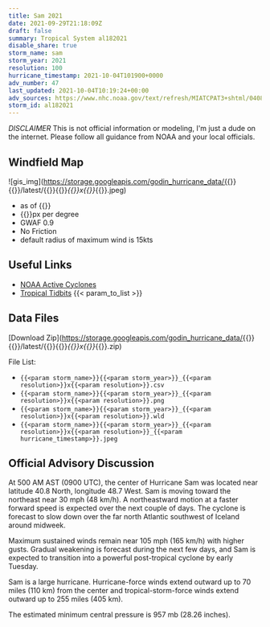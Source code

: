 ```yaml
---
title: Sam 2021
date: 2021-09-29T21:18:09Z
draft: false
summary: Tropical System al182021
disable_share: true
storm_name: sam
storm_year: 2021
resolution: 100
hurricane_timestamp: 2021-10-04T101900+0000
adv_number: 47
last_updated: 2021-10-04T10:19:24+00:00
adv_sources: https://www.nhc.noaa.gov/text/refresh/MIATCPAT3+shtml/040841.shtml;https://www.nhc.noaa.gov/refresh/graphics_at3+shtml/084946.shtml?cone
storm_id: al182021
---
```

*DISCLAIMER* This is not official information or modeling, I'm just a dude on the internet.  Please follow all guidance from NOAA and your local officials.

## Windfield Map
![gis_img](https://storage.googleapis.com/godin_hurricane_data/{{<param storm_name>}}{{<param storm_year>}}/latest/{{<param storm_name>}}{{<param storm_year>}}_{{<param resolution>}}x{{<param resolution>}}_{{<param hurricane_timestamp>}}.jpeg)

- as of {{<param last_updated>}}
- {{<param resolution>}}px per degree
- GWAF 0.9
- No Friction
- default radius of maximum wind is 15kts

## Useful Links
- [NOAA Active Cyclones](https://www.nhc.noaa.gov/)
- [Tropical Tidbits](https://www.tropicaltidbits.com/storminfo/)
{{< param_to_list >}}

## Data Files
[Download Zip](https://storage.googleapis.com/godin_hurricane_data/{{<param storm_name>}}{{<param storm_year>}}/latest/{{<param storm_name>}}{{<param storm_year>}}_{{<param resolution>}}x{{<param resolution>}}_{{<param hurricane_timestamp>}}.zip)

File List:
- `{{<param storm_name>}}{{<param storm_year>}}_{{<param resolution>}}x{{<param resolution>}}.csv`
- `{{<param storm_name>}}{{<param storm_year>}}_{{<param resolution>}}x{{<param resolution>}}.png`
- `{{<param storm_name>}}{{<param storm_year>}}_{{<param resolution>}}x{{<param resolution>}}.wld`
- `{{<param storm_name>}}{{<param storm_year>}}_{{<param resolution>}}x{{<param resolution>}}_{{<param hurricane_timestamp>}}.jpeg`


## Official Advisory Discussion
At 500 AM AST (0900 UTC), the center of Hurricane Sam was located
near latitude 40.8 North, longitude 48.7 West. Sam is moving toward
the northeast near 30 mph (48 km/h). A northeastward motion at
a faster forward speed is expected over the next couple of days. The
cyclone is forecast to slow down over the far north Atlantic
southwest of Iceland around midweek.
 
Maximum sustained winds remain near 105 mph (165 km/h) with higher
gusts.  Gradual weakening is forecast during the next few days, and 
Sam is expected to transition into a powerful post-tropical cyclone 
by early Tuesday.
 
Sam is a large hurricane. Hurricane-force winds extend outward up 
to 70 miles (110 km) from the center and tropical-storm-force winds 
extend outward up to 255 miles (405 km).
 
The estimated minimum central pressure is 957 mb (28.26 inches).